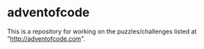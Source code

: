 # adventofcode

This is a repository for working on the puzzles/challenges listed at "http://adventofcode.com".  
